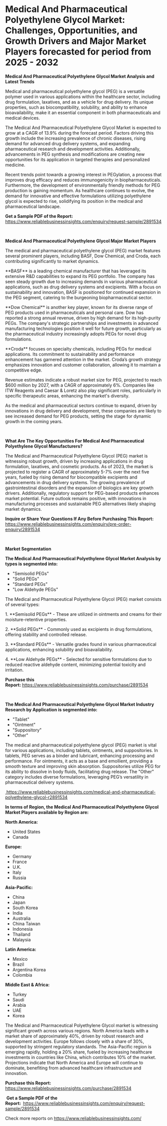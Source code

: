 <p><h1>Medical And Pharmaceutical Polyethylene Glycol Market: Challenges, Opportunities, and Growth Drivers and Major Market Players forecasted for period from 2025 - 2032</h1></p><p><strong>Medical And Pharmaceutical Polyethylene Glycol Market Analysis and Latest Trends</strong></p>
<p><p>Medical and pharmaceutical polyethylene glycol (PEG) is a versatile polymer used in various applications within the healthcare sector, including drug formulation, laxatives, and as a vehicle for drug delivery. Its unique properties, such as biocompatibility, solubility, and ability to enhance bioavailability, make it an essential component in both pharmaceuticals and medical devices. </p><p>The Medical And Pharmaceutical Polyethylene Glycol Market is expected to grow at a CAGR of 13.9% during the forecast period. Factors driving this growth include the increasing prevalence of chronic diseases, rising demand for advanced drug delivery systems, and expanding pharmaceutical research and development activities. Additionally, advancements in PEG synthesis and modifications are creating new opportunities for its application in targeted therapies and personalized medicine.</p><p>Recent trends point towards a growing interest in PEGylation, a process that improves drug efficacy and reduces immunogenicity in biopharmaceuticals. Furthermore, the development of environmentally friendly methods for PEG production is gaining momentum. As healthcare continues to evolve, the demand for innovative and effective formulations utilizing polyethylene glycol is expected to rise, solidifying its position in the medical and pharmaceutical landscape.</p></p>
<p><strong>Get a Sample PDF of the Report:&nbsp;</strong> <a href="https://www.reliablebusinessinsights.com/enquiry/request-sample/2891534?utm_campaign=3035&utm_medium=2&utm_source=Github&utm_content=ia&utm_term=14032025&utm_id=medical-and-pharmaceutical-polyethylene-glycol">https://www.reliablebusinessinsights.com/enquiry/request-sample/2891534</a></p>
<p>&nbsp;</p>
<p><strong>Medical And Pharmaceutical Polyethylene Glycol Major Market Players</strong></p>
<p><p>The medical and pharmaceutical polyethylene glycol (PEG) market features several prominent players, including BASF, Dow Chemical, and Croda, each contributing significantly to market dynamics.</p><p>**BASF** is a leading chemical manufacturer that has leveraged its extensive R&D capabilities to expand its PEG portfolio. The company has seen steady growth due to increasing demands in various pharmaceutical applications, such as drug delivery systems and excipients. With a focus on sustainability and innovation, BASF is positioned for continued expansion in the PEG segment, catering to the burgeoning biopharmaceutical sector.</p><p>**Dow Chemical** is another key player, known for its diverse range of PEG products used in pharmaceuticals and personal care. Dow has reported a strong annual revenue, driven by high demand for its high-purity PEGs. The company's strategic partnerships and investments in advanced manufacturing technologies position it well for future growth, particularly as the pharmaceutical industry increasingly adopts PEGs for novel drug formulations.</p><p>**Croda** focuses on specialty chemicals, including PEGs for medical applications. Its commitment to sustainability and performance enhancement has garnered attention in the market. Croda’s growth strategy emphasizes innovation and customer collaboration, allowing it to maintain a competitive edge.</p><p>Revenue estimates indicate a robust market size for PEG, projected to reach $600 million by 2027, with a CAGR of approximately 6%. Companies like ITW Reagents and Caesar & Loretz also play significant roles, particularly in specific therapeutic areas, enhancing the market's diversity.</p><p>As the medical and pharmaceutical sectors continue to expand, driven by innovations in drug delivery and development, these companies are likely to see increased demand for PEG products, setting the stage for dynamic growth in the coming years.</p></p>
<p>&nbsp;</p>
<p><strong>What Are The Key Opportunities For Medical And Pharmaceutical Polyethylene Glycol Manufacturers?</strong></p>
<p><p>The Medical and Pharmaceutical Polyethylene Glycol (PEG) market is witnessing robust growth, driven by increasing applications in drug formulation, laxatives, and cosmetic products. As of 2023, the market is projected to register a CAGR of approximately 5-7% over the next five years, fueled by rising demand for biocompatible excipients and advancements in drug delivery systems. The growing prevalence of gastrointestinal disorders and the expansion of biologics are key growth drivers. Additionally, regulatory support for PEG-based products enhances market potential. Future outlook remains positive, with innovations in manufacturing processes and sustainable PEG alternatives likely shaping market dynamics.</p></p>
<p><strong>Inquire or Share Your Questions If Any Before Purchasing This Report:</strong> <a href="https://www.reliablebusinessinsights.com/enquiry/pre-order-enquiry/2891534?utm_campaign=3035&utm_medium=2&utm_source=Github&utm_content=ia&utm_term=14032025&utm_id=medical-and-pharmaceutical-polyethylene-glycol">https://www.reliablebusinessinsights.com/enquiry/pre-order-enquiry/2891534</a></p>
<p>&nbsp;</p>
<p><strong>Market Segmentation</strong></p>
<p><strong>The Medical And Pharmaceutical Polyethylene Glycol Market Analysis by types is segmented into:</strong></p>
<p><ul><li>"Semisolid PEGs"</li><li>"Solid PEGs"</li><li>"Standard PEGs"</li><li>"Low Aldehyde PEGs"</li></ul></p>
<p><p>The Medical and Pharmaceutical Polyethylene Glycol (PEG) market consists of several types: </p><p>1. **Semisolid PEGs** - These are utilized in ointments and creams for their moisture-retentive properties. </p><p>2. **Solid PEGs** - Commonly used as excipients in drug formulations, offering stability and controlled release.</p><p>3. **Standard PEGs** - Versatile grades found in various pharmaceutical applications, enhancing solubility and bioavailability.</p><p>4. **Low Aldehyde PEGs** - Selected for sensitive formulations due to reduced reactive aldehyde content, minimizing potential toxicity and irritation.</p></p>
<p><strong>Purchase this Report:&nbsp;</strong><a href="https://www.reliablebusinessinsights.com/purchase/2891534?utm_campaign=3035&utm_medium=2&utm_source=Github&utm_content=ia&utm_term=14032025&utm_id=medical-and-pharmaceutical-polyethylene-glycol">https://www.reliablebusinessinsights.com/purchase/2891534</a></p>
<p>&nbsp;</p>
<p><strong>The Medical And Pharmaceutical Polyethylene Glycol Market Industry Research by Application is segmented into:</strong></p>
<p><ul><li>"Tablet"</li><li>"Ointment"</li><li>"Suppository"</li><li>"Other"</li></ul></p>
<p><p>The medical and pharmaceutical polyethylene glycol (PEG) market is vital for various applications, including tablets, ointments, and suppositories. In tablets, PEG serves as a binder and lubricant, enhancing processing and performance. For ointments, it acts as a base and emollient, providing a smooth texture and improving skin absorption. Suppositories utilize PEG for its ability to dissolve in body fluids, facilitating drug release. The "Other" category includes diverse formulations, leveraging PEG’s versatility in pharmaceutical delivery systems.</p></p>
<p><a href="https://www.reliablebusinessinsights.com/medical-and-pharmaceutical-polyethylene-glycol-r2891534?utm_campaign=3035&utm_medium=2&utm_source=Github&utm_content=ia&utm_term=14032025&utm_id=medical-and-pharmaceutical-polyethylene-glycol">&nbsp;https://www.reliablebusinessinsights.com/medical-and-pharmaceutical-polyethylene-glycol-r2891534</a></p>
<p><strong>In terms of Region, the Medical And Pharmaceutical Polyethylene Glycol Market Players available by Region are:</strong></p>
<p>
    <p> <strong> North America: </strong>
        <ul>
            <li>United States</li>
            <li>Canada</li>
        </ul>
        </p> 
    <p> <strong> Europe: </strong>
        <ul>
            <li>Germany</li>
            <li>France</li>
            <li>U.K.</li>
            <li>Italy</li>
            <li>Russia</li>
        </ul>
        </p> 
    <p> <strong> Asia-Pacific: </strong>
        <ul>
            <li>China</li>
            <li>Japan</li>
            <li>South Korea</li>
            <li>India</li>
            <li>Australia</li>
            <li>China Taiwan</li>
            <li>Indonesia</li>
            <li>Thailand</li>
            <li>Malaysia</li>
        </ul>
        </p> 
    <p> <strong> Latin America: </strong>
        <ul>
            <li>Mexico</li>
            <li>Brazil</li>
            <li>Argentina Korea</li>
            <li>Colombia</li>
        </ul>
        </p> 
    <p> <strong> Middle East & Africa: </strong>
        <ul>
            <li>Turkey</li>
            <li>Saudi</li>
            <li>Arabia</li>
            <li>UAE</li>
            <li>Korea</li>
        </ul>
    </p>
    </p>
<p><p>The Medical and Pharmaceutical Polyethylene Glycol market is witnessing significant growth across various regions. North America leads with a market share of approximately 40%, driven by robust research and development activities. Europe follows closely with a share of 30%, supported by stringent regulatory standards. The Asia-Pacific region is emerging rapidly, holding a 20% share, fueled by increasing healthcare investments in countries like China, which contributes 10% of the market. Projections indicate that North America and Europe will continue to dominate, benefiting from advanced healthcare infrastructure and innovation.</p></p>
<p><strong>Purchase this Report: </strong><a href="https://www.reliablebusinessinsights.com/purchase/2891534?utm_campaign=3035&utm_medium=2&utm_source=Github&utm_content=ia&utm_term=14032025&utm_id=medical-and-pharmaceutical-polyethylene-glycol">https://www.reliablebusinessinsights.com/purchase/2891534</a></p>
<p>&nbsp;<strong>Get a Sample PDF of the Report:&nbsp;&nbsp;</strong><a href="https://www.reliablebusinessinsights.com/enquiry/request-sample/2891534?utm_campaign=3035&utm_medium=2&utm_source=Github&utm_content=ia&utm_term=14032025&utm_id=medical-and-pharmaceutical-polyethylene-glycol">https://www.reliablebusinessinsights.com/enquiry/request-sample/2891534</a></p>
<p><strong></strong></p>
<p>Check more reports on <a href="https://www.reliablebusinessinsights.com/?utm_campaign=3035&utm_medium=2&utm_source=Github&utm_content=ia&utm_term=14032025&utm_id=medical-and-pharmaceutical-polyethylene-glycol">https://www.reliablebusinessinsights.com/</a></p>